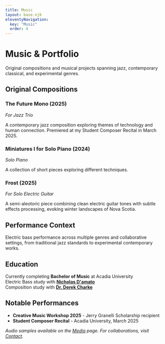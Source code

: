 ```yaml
---
title: Music
layout: base.njk
eleventyNavigation:
  key: "Music"
  order: 4
---
```


# Music & Portfolio

Original compositions and musical projects spanning jazz, contemporary classical, and experimental genres.

## Original Compositions

### **The Future Mono** (2025)
*For Jazz Trio*

A contemporary jazz composition exploring themes of technology and human connection. Premiered at my Student Composer Recital in March 2025.

### **Miniatures I for Solo Piano** (2024)
*Solo Piano*

A collection of short pieces exploring different techniques.

### **Frost** (2025)
*For Solo Electric Guitar*

A semi-aleotoric piece combining clean electric guitar tones with subtle effects processing, evoking winter landscapes of Nova Scotia.

## Performance Context

Electric bass performance across multiple genres and collaborative settings, from traditional jazz standards to experimental contemporary works.


## Education

Currently completing **Bachelor of Music** at Acadia University  
Electric Bass study with **[Nicholas D'amato](https://www.nicholasdamato.com/)**  
Composition study with **[Dr. Derek Charke](https://www.derekcharke.com/)**

## Notable Performances

- **Creative Music Workshop 2025** - Jerry Granelli Scholarship recipient
- **Student Composer Recital** - Acadia University, March 2025

*Audio samples available on the [Media](/media/) page. For collaborations, visit [Contact](/contact/).*
